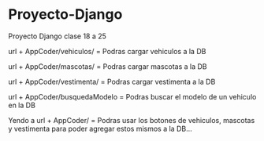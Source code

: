 # Proyecto-Django
Proyecto Django  clase 18 a 25

url + AppCoder/vehiculos/   = Podras cargar vehiculos a la DB

url + AppCoder/mascotas/   = Podras cargar mascotas a la DB

url + AppCoder/vestimenta/   = Podras cargar vestimenta a la DB

url + AppCoder/busquedaModelo  = Podras buscar el modelo de un vehiculo en la DB

Yendo a url + AppCoder/    = Podras usar los botones de vehiculos, mascotas y vestimenta para poder agregar estos mismos a la DB...
